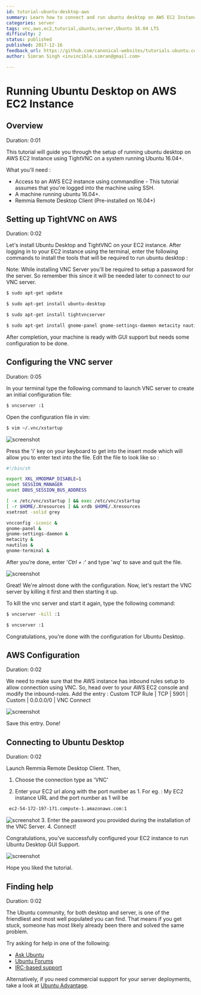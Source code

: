 ```yaml
---
id: tutorial-ubuntu-desktop-aws
summary: Learn how to connect and run ubuntu desktop on AWS EC2 Instance. Access GUI to manage your machine more easily.
categories: server
tags: vnc,aws,ec2,tutorial,ubuntu,server,Ubuntu 16.04 LTS
difficulty: 2
status: published
published: 2017-12-16
feedback_url: https://github.com/canonical-websites/tutorials.ubuntu.com/issues
author: Simran Singh <invincible.simran@gmail.com>

---
```


# Running Ubuntu Desktop on AWS EC2 Instance

## Overview
Duration: 0:01

This tutorial will guide you through the setup of running ubuntu desktop on AWS EC2 Instance using TightVNC on a
system running Ubuntu 16.04+.

What you'll need :

* Access to an AWS EC2 instance using commandline - This tutorial assumes that you're logged into the machine using SSH.
* A machine running ubuntu 16.04+.
* Remmia Remote Desktop Client (Pre-installed on 16.04+)

## Setting up TightVNC on AWS
Duration: 0:02

Let's install Ubuntu Desktop and TightVNC on your EC2 instance.
After logging in to your EC2 instance using the terminal, enter the following commands to install the tools that will be required to run ubuntu desktop :

Note: While installing VNC Server you'll be required to setup a password for the server.
So remember this since it will be needed later to connect to our VNC server.

```bash
$ sudo apt-get update

$ sudo apt-get install ubuntu-desktop

$ sudo apt-get install tightvncserver

$ sudo apt-get install gnome-panel gnome-settings-daemon metacity nautilus gnome-terminal
```

After completion, your machine is ready with GUI support but needs some configuration to be done.

## Configuring the VNC server
Duration: 0:05

In your terminal type the following command to launch VNC server to create an initial configuration file:

```bash
$ vncserver :1
```

Open the configuration file in vim:

```bash
$ vim ~/.vnc/xstartup
```

![screenshot](./images/vim-startup.png)

Press the 'i' key on your keyboard to get into the insert mode which will allow you to enter text into the file.
Edit the file to look like so :

```bash
#!/bin/sh

export XKL_XMODMAP_DISABLE=1
unset SESSION_MANAGER
unset DBUS_SESSION_BUS_ADDRESS

[ -x /etc/vnc/xstartup ] && exec /etc/vnc/xstartup
[ -r $HOME/.Xresources ] && xrdb $HOME/.Xresources
xsetroot -solid grey

vncconfig -iconic &
gnome-panel &
gnome-settings-daemon &
metacity &
nautilus &
gnome-terminal &

```

After you’re done, enter '*Ctrl + :*' and type '*wq*' to save and quit the file.

![screenshot](./images/vim-save.png)

Great! 
We're almost done with the configuration.
Now, let's restart the VNC server by killing it first and then starting it up.

To kill the vnc server and start it again, type the following command:
```bash
$ vncserver -kill :1

$ vncserver :1
```

Congratulations, you're done with the configuration for Ubuntu Desktop.

## AWS Configuration 
Duration: 0:02

We need to make sure that the AWS instance has inbound rules setup to allow connection using VNC.
So, head over to your AWS EC2 console and modify the inbound-rules.
Add the entry : 
Custom TCP Rule | TCP | 5901 | Custom | 0.0.0.0/0 | VNC Connect 

![screenshot](./images/inbound-rules.png) 

Save this entry.
Done! 

## Connecting to Ubuntu Desktop 
Duration: 0:02

Launch Remmia Remote Desktop Client.
Then, 
1. Choose the connection type as 'VNC'

2. Enter your EC2 url along with the port number as 1.
For eg. : 
My EC2 instance URL and the port number as 1 will be  
```bash
 ec2-54-172-197-171.compute-1.amazonaws.com:1
```
![screenshot](./images/connect-to-aws.png)
3. Enter the password you provided during the installation of the VNC Server.
4. Connect! 

Congratulations, you've successfully configured your EC2 instance to run Ubuntu Desktop GUI Support.

![screenshot](./images/connection-successful.png)

Hope you liked the tutorial.

## Finding help
Duration: 0:02

The Ubuntu community, for both desktop and server, is one of the friendliest and most well populated you can find. That means if you get stuck, someone has most likely already been there and solved the same problem.

Try asking for help in one of the following:

* [Ask Ubuntu](https://askubuntu.com/)
* [Ubuntu Forums](https://ubuntuforums.org/)
* [IRC-based support](https://wiki.ubuntu.com/IRC/ChannelList)

Alternatively, if you need commercial support for your server deployments, take a look at [Ubuntu Advantage](https://www.ubuntu.com/support).
